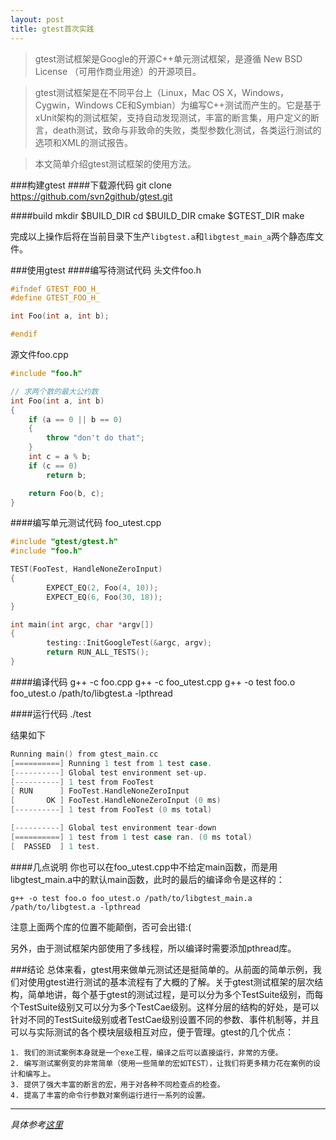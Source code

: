 ```yaml
---
layout: post
title: gtest首次实践
---
```


> gtest测试框架是Google的开源C++单元测试框架，是遵循 New BSD License （可用作商业用途）的开源项目。

> gtest测试框架是在不同平台上（Linux，Mac OS X，Windows，Cygwin，Windows CE和Symbian）为编写C++测试而产生的。它是基于xUnit架构的测试框架，支持自动发现测试，丰富的断言集，用户定义的断言，death测试，致命与非致命的失败，类型参数化测试，各类运行测试的选项和XML的测试报告。

> 本文简单介绍gtest测试框架的使用方法。

###构建gtest
####下载源代码
	git clone https://github.com/svn2github/gtest.git

####build
	mkdir $BUILD_DIR
	cd $BUILD_DIR
	cmake $GTEST_DIR
	make
	
完成以上操作后将在当前目录下生产`libgtest.a`和`libgtest_main_a`两个静态库文件。

###使用gtest
####编写待测试代码
头文件foo.h

```C++
#ifndef GTEST_FOO_H_
#define GTEST_FOO_H_

int Foo(int a, int b);

#endif
```

源文件foo.cpp

```C++
#include "foo.h"

// 求两个数的最大公约数
int Foo(int a, int b)
{
    if (a == 0 || b == 0)
    {
        throw "don't do that";
    }
    int c = a % b;
    if (c == 0)
        return b;

    return Foo(b, c);
}
```

####编写单元测试代码
foo_utest.cpp

```C++
#include "gtest/gtest.h"
#include "foo.h"

TEST(FooTest, HandleNoneZeroInput)
{
        EXPECT_EQ(2, Foo(4, 10));
        EXPECT_EQ(6, Foo(30, 18));
}

int main(int argc, char *argv[])
{
        testing::InitGoogleTest(&argc, argv);
        return RUN_ALL_TESTS();
}
```

####编译代码
	g++ -c foo.cpp
	g++ -c foo_utest.cpp
	g++ -o test foo.o foo_utest.o /path/to/libgtest.a -lpthread

####运行代码
	./test

结果如下

```C++
Running main() from gtest_main.cc
[==========] Running 1 test from 1 test case.
[----------] Global test environment set-up.
[----------] 1 test from FooTest
[ RUN      ] FooTest.HandleNoneZeroInput
[       OK ] FooTest.HandleNoneZeroInput (0 ms)
[----------] 1 test from FooTest (0 ms total)

[----------] Global test environment tear-down
[==========] 1 test from 1 test case ran. (0 ms total)
[  PASSED  ] 1 test.
```

####几点说明
你也可以在foo_utest.cpp中不给定main函数，而是用libgtest_main.a中的默认main函数，此时的最后的编译命令是这样的：

	g++ -o test foo.o foo_utest.o /path/to/libgtest_main.a /path/to/libgtest.a -lpthread
	
注意上面两个库的位置不能颠倒，否可会出错:(

另外，由于测试框架内部使用了多线程，所以编译时需要添加pthread库。

###结论
总体来看，gtest用来做单元测试还是挺简单的。从前面的简单示例，我们对使用gtest进行测试的基本流程有了大概的了解。关于gtest测试框架的层次结构，简单地讲，每个基于gtest的测试过程，是可以分为多个TestSuite级别，而每个TestSuite级别又可以分为多个TestCae级别。这样分层的结构的好处，是可以针对不同的TestSuite级别或者TestCae级别设置不同的参数、事件机制等，并且可以与实际测试的各个模块层级相互对应，便于管理。gtest的几个优点：

    1. 我们的测试案例本身就是一个exe工程，编译之后可以直接运行，非常的方便。
    2. 编写测试案例变的非常简单（使用一些简单的宏如TEST），让我们将更多精力花在案例的设计和编写上。
    3. 提供了强大丰富的断言的宏，用于对各种不同检查点的检查。
    4. 提高了丰富的命令行参数对案例运行进行一系列的设置。

---
*具体参考[这里](http://www.cnblogs.com/coderzh/archive/2009/04/06/1426755.html)*